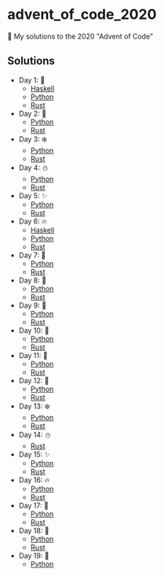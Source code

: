 # advent_of_code_2020
🎅 My solutions to the 2020 "Advent of Code"


## Solutions

* Day 1:  :santa:
    * [Haskell](Day1-9/1.hs)
    * [Python](Day1-9/1.py)
    * [Rust](Day1-9/day1_rs)
* Day 2:  :star2:
    * [Python](Day1-9/2.py)
    * [Rust](Day1-9/day2_rs)
* Day 3:  :snowflake:
    * [Python](Day1-9/3.py)
    * [Rust](Day1-9/day3_rs)
* Day 4:  :snowman:
    * [Python](Day1-9/4.py)
    * [Rust](Day1-9/day4_rs)
* Day 5:  :sparkles:
    * [Python](Day1-9/5.py)
    * [Rust](Day1-9/day5_rs)
* Day 6:  :fire:
    * [Haskell](Day1-9/6.hs)
    * [Python](Day1-9/6.py)
    * [Rust](Day1-9/day6_rs)
* Day 7:  :christmas_tree:
    * [Python](Day1-9/7.py)
    * [Rust](Day1-9/day7_rs)
* Day 8:  :gift:
    * [Python](Day1-9/8.py)
    * [Rust](Day1-9/day8_rs)
* Day 9:  :bell:
    * [Python](Day1-9/9.py)
    * [Rust](Day1-9/day9_rs)
* Day 10:  :tada:
    * [Python](Day10-19/10.py)
    * [Rust](Day10-19/day10_rs)
* Day 11:  :santa:
    * [Python](Day10-19/11.py)
    * [Rust](Day10-19/day11_rs)
* Day 12:  :star2:
    * [Python](Day10-19/12.py)
    * [Rust](Day10-19/day12_rs)
* Day 13:  :snowflake:
    * [Python](Day10-19/13.py)
    * [Rust](Day10-19/day13_rs)
* Day 14:  :snowman:
    * [Rust](Day10-19/day14_rs)
* Day 15:  :sparkles:
    * [Python](Day10-19/15.py)
    * [Rust](Day10-19/day15_rs)
* Day 16:  :fire:
    * [Python](Day10-19/16.py)
    * [Rust](Day10-19/day16_rs)
* Day 17:  :christmas_tree:
    * [Python](Day10-19/17.py)
    * [Rust](Day10-19/day17_rs)
* Day 18:  :gift:
    * [Python](Day10-19/18.py)
    * [Rust](Day10-19/day18_rs)
* Day 19:  :bell:
    * [Python](Day10-19/19.py)

